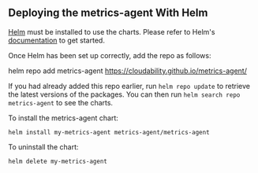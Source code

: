 ## Deploying the metrics-agent With Helm

[Helm](https://helm.sh) must be installed to use the charts.  Please refer to
Helm's [documentation](https://helm.sh/docs) to get started.

Once Helm has been set up correctly, add the repo as follows:

helm repo add metrics-agent https://cloudability.github.io/metrics-agent/

If you had already added this repo earlier, run `helm repo update` to retrieve
the latest versions of the packages.  You can then run `helm search repo
metrics-agent` to see the charts.

To install the metrics-agent chart:

    helm install my-metrics-agent metrics-agent/metrics-agent

To uninstall the chart:

    helm delete my-metrics-agent